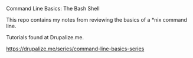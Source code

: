 Command Line Basics: The Bash Shell

This repo contains my notes from reviewing the basics of a \*nix command line.

Tutorials found at Drupalize.me.

https://drupalize.me/series/command-line-basics-series
